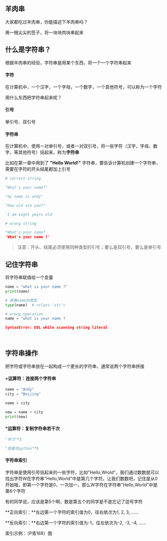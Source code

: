 ## 羊肉串

大家都吃过羊肉串，你能描述下羊肉串吗？

用一根尖尖的签子，将一块块肉块串起来



## 什么是字符串？

根据羊肉串的经验，字符串是用某个东西，将一个一个字符串起来

#### 字符

在计算机中，一个汉字，一个字母，一个数字，一个其他符号，可以称为一个字符

用什么东西把字符串起来呢？



#### 引号

单引号、双引号



#### 字符串

在计算机中，使用一对单引号，或者一对双引号，将一些字符（汉字，字母，数字，等其他符号）括起来，称为**字符串**

比如在第一章中用到了 **"Hello World!"** 字符串，要告诉计算机创建一个字符串，需要在字符的开头结尾都加上引号

```python
# correct string

"What's your name?"

"my name is andy"

"How old are you?"

'I am eight years old'
```



```python
# wrong string

"What's your name? 
'What's your name ?'

```

> 注意：开头、结尾必须使用同种类型的引号；要么是双引号，要么是单引号



## 记住字符串

将字符串赋值给一个变量

```python
name = "what is your name ?"
print(name)

# 查看name的类型
type(name)  # <class 'str'>

```



```python
# wrong operation
name = "what is your name ?

SyntaxError: EOL while scanning string literal

  
```

## 字符串操作

把字符或字符串放在一起构成一个更长的字符串，通常说两个字符串拼接

#### +运算符：连接两个字符串

```python
name = "Andy"
city = "Beijing"

name + city

new = name + city
print(new)

```

#### *运算符：复制字符串若干次

```python
"学习"*3

"我喜欢python"*5
```

#### 字符串索引

字符串是使用引号括起来的一些字符，比如"Hello,Wrold”，我们通过数数就可以找出字符W在字符串"Hello,World"中是第几个字符。让我们数数吧，记住是从0开始哦，即第一个字符是0，一次加一，那么W字符在字符串"Hello,World"中是第6个字符

有的同学说，应该是第5个啊，数是第五个的同学是不是忘记了逗号字符

**正向索引：**左边第一个字符的索引值为0，往右依次为1, 2, 3, ......

**反向索引：**右边第一个字符的索引值为-1，往左依次为-2, -3, -4, ......



索引示例：（P青169）图